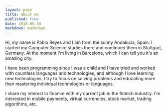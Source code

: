 ```yaml
---
layout: page
title: About me
published: true
date: 2016-05-30
markdown: markdown
---
```

Hi, my name is Pablo Reyes and I am from the sunny Andalucia, Spain. I started my Computer Science studies there and continued them
in Stuttgart, Germany. At the moment I'm living in Barcelona, which I can tell you it's an amazing city.  

I have been programming since I was a child and I have tried and worked with countless languages and technologies, and although I love learning new technologies, I try to focus on solving problems and educating more than mastering individual technologies or languages.

I share my interest in finance with my current job in the fintech industry. I'm interested in mobile payments, virtual currencies, stock market, trading algorithms, etc.

